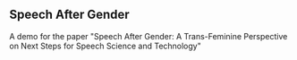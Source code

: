 ## Speech After Gender

A demo for the paper "Speech After Gender: A Trans-Feminine Perspective on Next Steps for Speech Science and Technology"